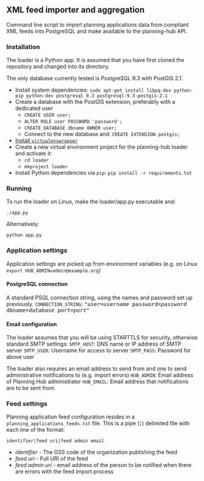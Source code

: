 ## XML feed importer and aggregation

Command line script to import planning applications data from compliant XML feeds into PostgreSQL and make available to the planning-hub API.

### Installation

The loader is a Python app. It is assumed that you have first cloned the repository and changed into its directory.

The only database currently tested is PostgreSQL 9.3 with PostGIS 2.1.

* Install system dependencies: `sudo apt-get install libpq-dev python-pip python-dev postgresql 9.3 postgresql-9.3-postgis-2.1 `
* Create a database with the PostGIS extension, preferably with a dedicated user
  * `CREATE USER user;`
  * `ALTER ROLE user PASSWORD 'password';`
  * `CREATE DATABASE dbname OWNER user;`
  * Connect to the new database and: `CREATE EXTENSION postgis;`
* [Install `virtualenvwrapper`](http://virtualenvwrapper.readthedocs.org/en/latest/) 
* Create a new virtual environment project for the planning-hub loader and activate it:
  * `cd loader`
  * `mkproject loader`
* Install Python dependencies via `pip`: `pip install -r requirements.txt`

### Running

To run the loader on Linux, make the loader/app.py executable and:
```
./app.py
```
    
Alternatively:
```
python app.py
```

### Application settings
Application settings are picked up from environment variables (e.g. on Linux `export HUB_ADMIN=admin@example.org`)
#### PostgreSQL connection
A standard PSQL connection string, using the names and password set up previously.
`CONNECTION_STRING`: <tt>"user=_username_ password=_password_ dbname=_database_ port=_port_"</tt>
#### Email configuration
The loader assumes that you will be using STARTTLS for security, otherwise standard SMTP settings:
`SMTP_HOST`: DNS name or IP address of SMTP server
`SMTP_USER`: Username for access to server 
`SMTP_PASS`: Password for above user

The loader also requires an email address to send from and one to send administrative notifications to (e.g. import errors)
`HUB_ADMIN`: Email address of Planning Hub administrator
`HUB_EMAIL`: Email address that notifications are to be sent from.

### Feed settings
Planning application feed configuration resides in a `planning_applications_feeds.txt` file. This is a pipe (`|`) delimited file with each line of the format:
```
identifier|feed uri|feed admin email
```
* *identifier* - The GSS code of the organization publishing the feed
* *feed uri* - Full URI of the feed
* *feed admin uri* - email address of the person to be notified when there are errors with the feed import process
